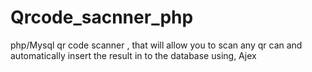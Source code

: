 # Qrcode_sacnner_php
php/Mysql  qr code scanner , that will allow you to scan any qr can and automatically insert the result in to the database using, Ajex
